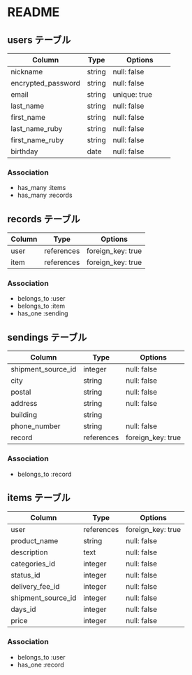 # README
## users テーブル
| Column              | Type   | Options          |
| ------------------- | ------ | ---------------- |
| nickname            | string | null: false 　　　|
| encrypted_password  | string | null: false 　　　|
| email               | string | unique: true     |
| last_name           | string | null: false      |
| first_name          | string | null: false      |
| last_name_ruby      | string | null: false      |
| first_name_ruby     | string | null: false      |
| birthday            | date   | null: false      |


### Association
- has_many :items
- has_many :records


## records テーブル
| Column    | Type       | Options           |
| --------- | ---------- | ----------------- |
| user      | references | foreign_key: true |
| item      | references | foreign_key: true |

### Association
- belongs_to :user
- belongs_to :item
- has_one :sending


## sendings テーブル
| Column               | Type       | Options           |
| -------------------- | ---------- | ----------------- |
| shipment_source_id   | integer    | null: false       |
| city                 | string     | null: false       |
| postal               | string     | null: false       |
| address              | string     | null: false       |
| building             | string     |                   |
| phone_number         | string     | null: false       |
| record               | references | foreign_key: true |

### Association
- belongs_to :record

## items テーブル
| Column              | Type       | Options           |
| ------------------- | ---------- | ----------------- |
| user                | references | foreign_key: true |
| product_name        | string     | null: false       |
| description         | text       | null: false       |
| categories_id       | integer    | null: false       |
| status_id           | integer    | null: false       |
| delivery_fee_id     | integer    | null: false       |
| shipment_source_id  | integer    | null: false       |
| days_id             | integer    | null: false       |
| price               | integer    | null: false       |

### Association
- belongs_to :user
- has_one    :record
